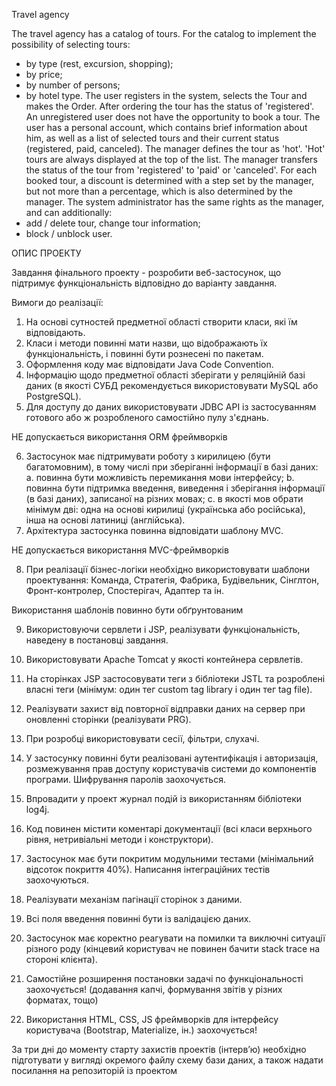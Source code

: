 
Travel agency

The travel agency has a catalog of tours. For the catalog to implement the possibility of selecting tours:
- by type (rest, excursion, shopping);
- by price;
- by number of persons;
- by hotel type.
The user registers in the system, selects the Tour and makes the Order. After ordering the tour has the status of 
'registered'.
An unregistered user does not have the opportunity to book a tour.
The user has a personal account, which contains brief information about him, as well as a list of selected tours 
and their current status (registered, paid, canceled).
The manager defines the tour as 'hot'. 'Hot' tours are always displayed at the top of the list. 
The manager transfers the status of the tour from 'registered' to 'paid' or 'canceled'. For each booked tour, 
a discount is determined with a step set by the manager, but not more than a percentage, which is also determined
by the manager.
The system administrator has the same rights as the manager, and can additionally:
- add / delete tour, change tour information;
- block / unblock user.


ОПИС ПРОЕКТУ

Завдання фінального проекту - розробити веб-застосунок, що підтримує функціональність відповідно до варіанту завдання.

Вимоги до реалізації:
1.	На основі сутностей предметної області створити класи, які їм відповідають.
2.	Класи і методи повинні мати назви, що відображають їх функціональність, і повинні бути рознесені по пакетам.
3.	Оформлення коду має відповідати Java Code Convention.
4.	Інформацію щодо предметної області зберігати у реляційній базі даних (в якості СУБД рекомендується використовувати MySQL або PostgreSQL).
5.	Для доступу до даних використовувати JDBC API із застосуванням готового або ж розробленого самостійно пулу з'єднань.

НЕ допускається використання ORM фреймворків

6.	Застосунок має підтримувати роботу з кирилицею (бути багатомовним), в тому числі при зберіганні інформації в базі даних:
a.	повинна бути можливість перемикання мови інтерфейсу;
b.	повинна бути підтримка введення, виведення і зберігання інформації (в базі даних), записаної на різних мовах;
c.	в якості мов обрати мінімум дві: одна на основі кирилиці (українська або російська), інша на основі латиниці (англійська).
7.	Архітектура застосунка повинна відповідати шаблону MVC.

НЕ допускається використання MVC-фреймворків

8.	При реалізації бізнес-логіки необхідно використовувати шаблони проектування: Команда, Стратегія, Фабрика, Будівельник, Сінглтон, Фронт-контролер, Спостерігач, Адаптер та ін.

Використання шаблонів повинно бути обґрунтованим

9.	Використовуючи сервлети і JSP, реалізувати функціональність, наведену в постановці завдання.
10.	Використовувати Apache Tomcat у якості контейнера сервлетів.
11.	На сторінках JSP застосовувати теги з бібліотеки JSTL та розроблені власні теги (мінімум: один тег custom tag library і один тег tag file).
12.	Реалізувати захист від повторної відправки даних на сервер при оновленні сторінки (реалізувати PRG).
13.	При розробці використовувати сесії, фільтри, слухачі.
 
14.	У застосунку повинні бути реалізовані аутентифікація і авторизація, розмежування прав доступу користувачів системи до компонентів програми. Шифрування паролів заохочується.
15.	Впровадити у проект журнал подій із використанням бібліотеки log4j.
16.	Код повинен містити коментарі документації (всі класи верхнього рівня, нетривіальні методи і конструктори).
17.	Застосунок має бути покритим модульними тестами (мінімальний відсоток покриття 40%).
Написання інтеграційних тестів заохочуються.
18.	Реалізувати механізм пагінації сторінок з даними.
19.	Всі поля введення повинні бути із валідацією даних.
20.	Застосунок має коректно реагувати на помилки та виключні ситуації різного роду (кінцевий користувач не повинен бачити stack trace на стороні клієнта).
21.	Самостійне розширення постановки задачі по функціональності заохочується! (додавання капчі, формування звітів у різних форматах, тощо)
22.	Використання HTML, CSS, JS фреймворків для інтерфейсу користувача (Bootstrap, Materialize,
ін.) заохочується!

За три дні до моменту старту захистів проектів (інтерв’ю) необхідно підготувати у вигляді окремого файлу схему бази даних, а також надати посилання на репозиторій із проектом
